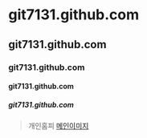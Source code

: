 
# git7131.github.com
## git7131.github.com
### git7131.github.com
#### git7131.github.com
##### git7131.github.com

>개인홈피
[메인이미지](./img/busan.jpg)
